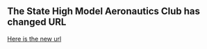 ## The State High Model Aeronautics Club has changed URL

[Here is the new url](https://shmac.netlify.app/)
